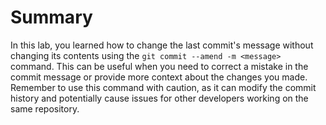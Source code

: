 # Summary

In this lab, you learned how to change the last commit's message without changing its contents using the `git commit --amend -m <message>` command. This can be useful when you need to correct a mistake in the commit message or provide more context about the changes you made. Remember to use this command with caution, as it can modify the commit history and potentially cause issues for other developers working on the same repository.
